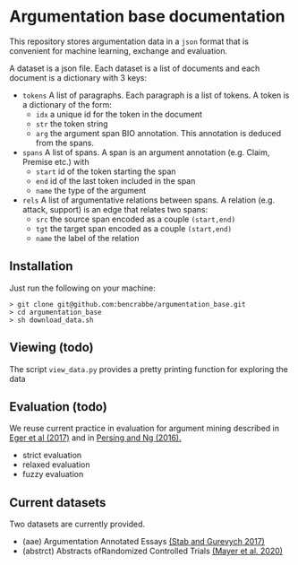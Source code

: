 # Argumentation base documentation

This repository stores argumentation data in a `json` format that is convenient for machine learning, exchange and evaluation.

A dataset is a json file. Each dataset is a list of documents and each document is a dictionary with 3 keys:

 
- `tokens` A list of paragraphs. Each paragraph is a list of tokens. A token is a dictionary of the form:
    - `idx` a unique id for the token in the document
    - `str` the token string
	- `arg` the argument span BIO annotation. This annotation is deduced from the spans.
- `spans` A list of spans. A span is an argument annotation (e.g. Claim, Premise etc.) with 
   - `start` id of the token starting the span
   - `end` id of the last token included in the span
   - `name` the type of the argument
- `rels` A list of argumentative relations between spans. A relation (e.g. attack, support) is an edge that relates two spans:
	- `src` the source span encoded as a couple `(start,end)`   
    - `tgt` the target span encoded as a couple `(start,end)` 
    - `name` the label of the relation

## Installation 

Just run the following on your machine:

```
> git clone git@github.com:bencrabbe/argumentation_base.git
> cd argumentation_base
> sh download_data.sh
```

## Viewing (todo)

The script `view_data.py` provides a pretty printing function for exploring the data


## Evaluation (todo)

We reuse current practice in evaluation for argument mining described in [Eger et al (2017)](https://aclanthology.org/P17-1002/) and in [Persing and Ng (2016).](https://aclanthology.org/N16-1164.pdf)

- strict evaluation
- relaxed evaluation
- fuzzy evaluation


## Current datasets

Two datasets are currently provided.

- (aae) Argumentation Annotated Essays [(Stab and Gurevych 2017)](https://aclanthology.org/J17-3005.pdf)
- (abstrct) Abstracts ofRandomized Controlled Trials [(Mayer et al. 2020)](https://ecai2020.eu/papers/1470_paper.pdf)



